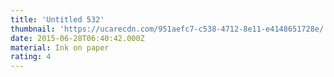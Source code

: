 ```yaml
---
title: 'Untitled 532'
thumbnail: 'https://ucarecdn.com/951aefc7-c538-4712-8e11-e4148651728e/'
date: 2015-06-28T06:40:42.000Z
material: Ink on paper
rating: 4
---
```

